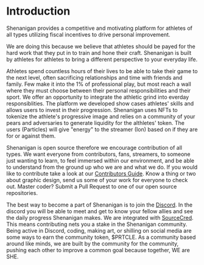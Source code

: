 # Introduction

Shenanigan provides a competitive and motivating platform for athletes of all types utilizing fiscal incentives to drive personal improvement.

We are doing this because we believe that athletes should be payed for the hard work that they put in to train and hone their craft. Shenanigan is built by athletes for athletes to bring a different perspective to your everyday life.

Athletes spend countless hours of their lives to be able to take their game to the next level, often sacrificing relationships and time with friends and family. Few make it into the 1% of  professional play, but most reach a wall where they must choose between their personal responsibilities and their sport. We offer an opportunity to integrate the athletic grind into everday responsiblities. The platform we developed show cases athletes' skills and allows users to invest in their progression. Shenanigan uses NFTs to tokenize the athlete's progressive image and relies on a community of your pears and adversaries to generate liquidity for the althletes' token. The users (Particles) will give "energy" to the streamer (Ion) based on if they are for or against them.

Shenanigan is open source therefore we encourage contribution of all types. We want everyone from contributors, fans, streamers, to someone just wanting to learn, to feel immersed within our environment, and be able to understand from the ground up who we are and what we do. If you would like to contribute take a look at our [Contributors Guide](https://she.energy/wiki/contribution/ ). Know a thing or two about graphic design, send us some of your work for everyone to check out. Master coder? Submit a Pull Request to one of our open source repositories. 

The best way to become a part of Shenanigan is to join the [Discord](https://she.energy/join). In the discord you will be able to meet and get to know your fellow allies and see the daily progress Shenanigan makes. We are integrated with [SourceCred](https://sourcecred.io). This means contributing nets you a stake in the Shenanigan community. Being active in Discord, coding, making art, or shilling on social media are some ways to earn the community token, $PRTCLE. As a community based around like minds, we are built by the community for the community, pushing each other to improve a common goal because together, WE are SHE.
